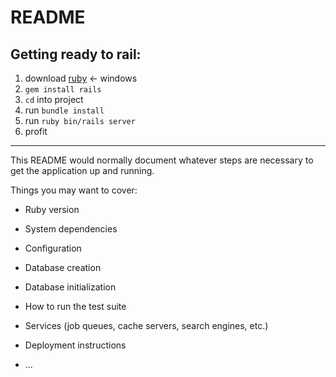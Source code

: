 # README

## Getting ready to rail:
1. download [ruby](https://rubyinstaller.org/downloads/) <- windows
2. `gem install rails`
3. `cd` into project
4. run `bundle install`
5. run `ruby bin/rails server`
6. profit

---

This README would normally document whatever steps are necessary to get the
application up and running.

Things you may want to cover:

* Ruby version

* System dependencies

* Configuration

* Database creation

* Database initialization

* How to run the test suite

* Services (job queues, cache servers, search engines, etc.)

* Deployment instructions

* ...
